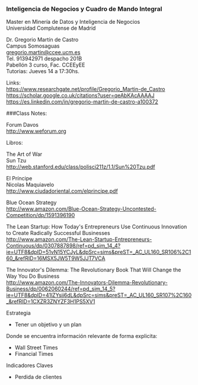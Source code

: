 ### Inteligencia de Negocios y Cuadro de Mando Integral
Master en Minería de Datos y Inteligencia de Negocios<BR>
Universidad Complutense de Madrid<BR>

Dr. Gregorio Martín de Castro<BR>
Campus Somosaguas<BR>
gregorio.martin@ccee.ucm.es<BR>
Tel. 913942971
despacho 201B<BR>
Pabellón 3 curso, Fac. CCEEyEE<BR>
Tutorias: Jueves 14 a 17:30hs.<BR>

Links:<BR>
https://www.researchgate.net/profile/Gregorio_Martin-de_Castro<BR>
https://scholar.google.co.uk/citations?user=qeAbKAcAAAAJ<BR>
https://es.linkedin.com/in/gregorio-martin-de-castro-a100372<BR>

###Class Notes:

Forum Davos<BR>
http://www.weforum.org<BR>

Libros:<BR>

The Art of War<BR>
Sun Tzu<BR>
http://web.stanford.edu/class/polisci211z/1.1/Sun%20Tzu.pdf<BR>

El Príncipe<BR>
Nicolas Maquiavelo<BR>
http://www.ciudadoriental.com/elprincipe.pdf<BR>

Blue Ocean Strategy<BR>
http://www.amazon.com/Blue-Ocean-Strategy-Uncontested-Competition/dp/1591396190<BR>

The Lean Startup: How Today's Entrepreneurs Use Continuous Innovation to Create Radically Successful Businesses<BR>
http://www.amazon.com/The-Lean-Startup-Entrepreneurs-Continuous/dp/0307887898/ref=pd_sim_14_4?ie=UTF8&dpID=51vN15YCJyL&dpSrc=sims&preST=_AC_UL160_SR106%2C160_&refRID=16MSX5JW5T9W5JJT7VCA<BR>

The Innovator's Dilemma: The Revolutionary Book That Will Change the Way You Do Business<BR>
http://www.amazon.com/The-Innovators-Dilemma-Revolutionary-Business/dp/0062060244/ref=pd_sim_14_5?ie=UTF8&dpID=41lZYsjj6dL&dpSrc=sims&preST=_AC_UL160_SR107%2C160_&refRID=1CXZR3ZNYZF3H1PS5XV1<BR>

Estrategia
* Tener un objetivo y un plan

Donde se encuentra información relevante de forma explicita:
* Wall Street Times
* Financial Times

Indicadores Claves
* Perdida de clientes





